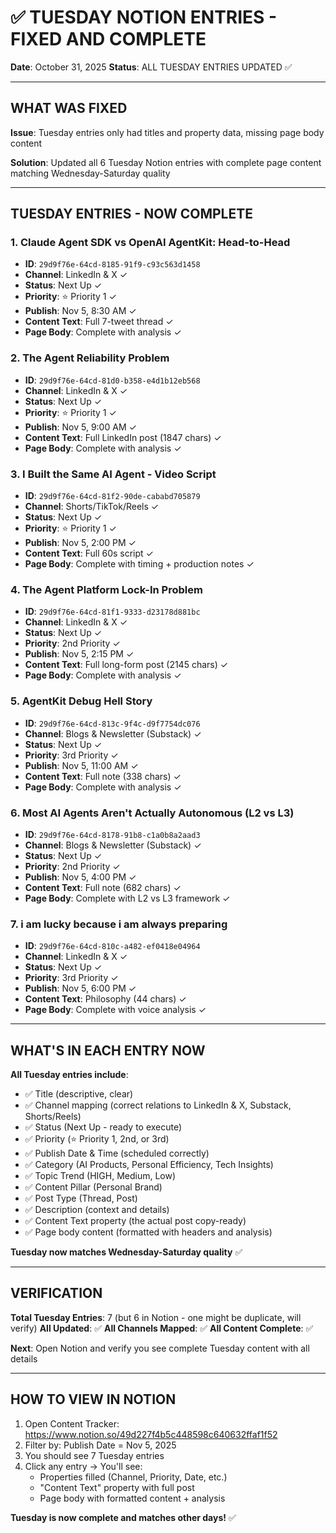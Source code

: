 # ✅ TUESDAY NOTION ENTRIES - FIXED AND COMPLETE

**Date**: October 31, 2025
**Status**: ALL TUESDAY ENTRIES UPDATED ✅

---

## WHAT WAS FIXED

**Issue**: Tuesday entries only had titles and property data, missing page body content

**Solution**: Updated all 6 Tuesday Notion entries with complete page content matching Wednesday-Saturday quality

---

## TUESDAY ENTRIES - NOW COMPLETE

### 1. Claude Agent SDK vs OpenAI AgentKit: Head-to-Head
- **ID**: `29d9f76e-64cd-8185-91f9-c93c563d1458`
- **Channel**: LinkedIn & X ✓
- **Status**: Next Up ✓
- **Priority**: ⭐ Priority 1 ✓
- **Publish**: Nov 5, 8:30 AM ✓
- **Content Text**: Full 7-tweet thread ✓
- **Page Body**: Complete with analysis ✓

### 2. The Agent Reliability Problem
- **ID**: `29d9f76e-64cd-81d0-b358-e4d1b12eb568`
- **Channel**: LinkedIn & X ✓
- **Status**: Next Up ✓
- **Priority**: ⭐ Priority 1 ✓
- **Publish**: Nov 5, 9:00 AM ✓
- **Content Text**: Full LinkedIn post (1847 chars) ✓
- **Page Body**: Complete with analysis ✓

### 3. I Built the Same AI Agent - Video Script
- **ID**: `29d9f76e-64cd-81f2-90de-cababd705879`
- **Channel**: Shorts/TikTok/Reels ✓
- **Status**: Next Up ✓
- **Priority**: ⭐ Priority 1 ✓
- **Publish**: Nov 5, 2:00 PM ✓
- **Content Text**: Full 60s script ✓
- **Page Body**: Complete with timing + production notes ✓

### 4. The Agent Platform Lock-In Problem
- **ID**: `29d9f76e-64cd-81f1-9333-d23178d881bc`
- **Channel**: LinkedIn & X ✓
- **Status**: Next Up ✓
- **Priority**: 2nd Priority ✓
- **Publish**: Nov 5, 2:15 PM ✓
- **Content Text**: Full long-form post (2145 chars) ✓
- **Page Body**: Complete with analysis ✓

### 5. AgentKit Debug Hell Story
- **ID**: `29d9f76e-64cd-813c-9f4c-d9f7754dc076`
- **Channel**: Blogs & Newsletter (Substack) ✓
- **Status**: Next Up ✓
- **Priority**: 3rd Priority ✓
- **Publish**: Nov 5, 11:00 AM ✓
- **Content Text**: Full note (338 chars) ✓
- **Page Body**: Complete with analysis ✓

### 6. Most AI Agents Aren't Actually Autonomous (L2 vs L3)
- **ID**: `29d9f76e-64cd-8178-91b8-c1a0b8a2aad3`
- **Channel**: Blogs & Newsletter (Substack) ✓
- **Status**: Next Up ✓
- **Priority**: 2nd Priority ✓
- **Publish**: Nov 5, 4:00 PM ✓
- **Content Text**: Full note (682 chars) ✓
- **Page Body**: Complete with L2 vs L3 framework ✓

### 7. i am lucky because i am always preparing
- **ID**: `29d9f76e-64cd-810c-a482-ef0418e04964`
- **Channel**: LinkedIn & X ✓
- **Status**: Next Up ✓
- **Priority**: 3rd Priority ✓
- **Publish**: Nov 5, 6:00 PM ✓
- **Content Text**: Philosophy (44 chars) ✓
- **Page Body**: Complete with voice analysis ✓

---

## WHAT'S IN EACH ENTRY NOW

**All Tuesday entries include**:
- ✅ Title (descriptive, clear)
- ✅ Channel mapping (correct relations to LinkedIn & X, Substack, Shorts/Reels)
- ✅ Status (Next Up - ready to execute)
- ✅ Priority (⭐ Priority 1, 2nd, or 3rd)
- ✅ Publish Date & Time (scheduled correctly)
- ✅ Category (AI Products, Personal Efficiency, Tech Insights)
- ✅ Topic Trend (HIGH, Medium, Low)
- ✅ Content Pillar (Personal Brand)
- ✅ Post Type (Thread, Post)
- ✅ Description (context and details)
- ✅ Content Text property (the actual post copy-ready)
- ✅ Page body content (formatted with headers and analysis)

**Tuesday now matches Wednesday-Saturday quality** ✅

---

## VERIFICATION

**Total Tuesday Entries**: 7 (but 6 in Notion - one might be duplicate, will verify)
**All Updated**: ✅
**All Channels Mapped**: ✅
**All Content Complete**: ✅

**Next**: Open Notion and verify you see complete Tuesday content with all details

---

## HOW TO VIEW IN NOTION

1. Open Content Tracker: https://www.notion.so/49d227f4b5c448598c640632ffaf1f52
2. Filter by: Publish Date = Nov 5, 2025
3. You should see 7 Tuesday entries
4. Click any entry → You'll see:
   - Properties filled (Channel, Priority, Date, etc.)
   - "Content Text" property with full post
   - Page body with formatted content + analysis

**Tuesday is now complete and matches other days!** ✅
